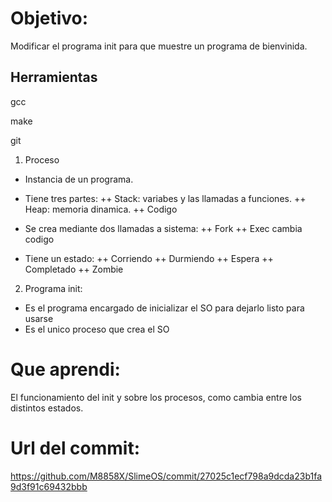 # Objetivo:

Modificar el programa init para que muestre un programa de bienvinida.

## Herramientas
gcc

make

git

1) Proceso

+ Instancia de un programa.
+ Tiene tres partes:
  ++ Stack: variabes y las llamadas a funciones.
  ++ Heap: memoria dinamica.
  ++ Codigo
 
 + Se crea mediante dos llamadas a sistema:
  ++ Fork
  ++ Exec cambia codigo
  
 + Tiene un estado:
  ++ Corriendo
  ++ Durmiendo
  ++ Espera
  ++ Completado
  ++ Zombie
  
  2) Programa init:
  
  + Es el programa encargado de inicializar el SO para dejarlo listo para usarse
  + Es el unico proceso que crea el SO
  
  # Que aprendi:
  
  El funcionamiento del init y sobre los procesos, como cambia entre los distintos estados.
  
  # Url del commit:

https://github.com/M8858X/SlimeOS/commit/27025c1ecf798a9dcda23b1fa9d3f91c69432bbb

